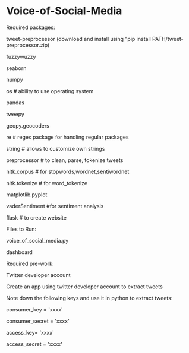 # Voice-of-Social-Media


Required packages:

tweet-preprocessor
(download and install using "pip install PATH/tweet-preprocessor.zip)

fuzzywuzzy

seaborn

numpy

os # ability to use operating system

pandas

tweepy

geopy.geocoders

re # regex package for handling regular packages

string # allows to customize own strings

preprocessor # to clean, parse, tokenize tweets

nltk.corpus # for stopwords,wordnet,sentiwordnet 

nltk.tokenize # for word_tokenize

matplotlib.pyplot

vaderSentiment #for sentiment analysis

flask # to create website

Files to Run:

voice_of_social_media.py

dashboard

Required pre-work:

Twitter developer account

Create an app using twitter developer account to extract tweets

Note down the following keys and use it in python to extract tweets:

consumer_key = 'xxxx'

consumer_secret = 'xxxx'

access_key= 'xxxx'

access_secret = 'xxxx'

